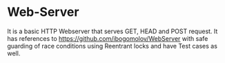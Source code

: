 # Web-Server

It is a basic HTTP Webserver that serves GET, HEAD and POST request.
It has references to https://github.com/ibogomolov/WebServer with safe guarding
of race conditions using Reentrant locks and have Test cases as well.
